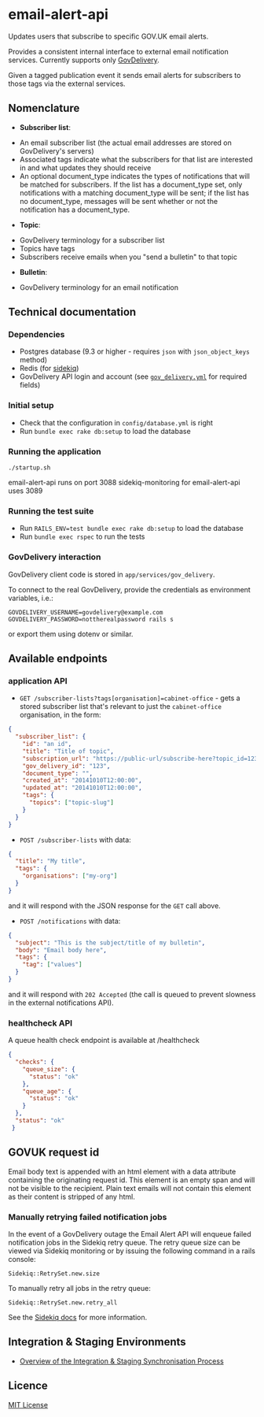 # email-alert-api

Updates users that subscribe to specific GOV.UK email alerts.

Provides a consistent internal interface to external email notification services.
Currently supports only [GovDelivery](http://www.govdelivery.com/).

Given a tagged publication event it sends email alerts for subscribers to those
tags via the external services.

## Nomenclature

- **Subscriber list**:
 * An email subscriber list (the actual email addresses are stored on
  GovDelivery's servers)
 * Associated tags indicate what the subscribers for that list are interested in
  and what updates they should receive
 * An optional document_type indicates the types of notifications that will be
  matched for subscribers. If the list has a document_type set, only
  notifications with a matching document_type will be sent; if the list has
  no document_type, messages will be sent whether or not the notification has
  a document_type.

- **Topic**:
 * GovDelivery terminology for a subscriber list
 * Topics have tags
 * Subscribers receive emails when you "send a bulletin" to that topic

- **Bulletin**:
 * GovDelivery terminology for an email notification

## Technical documentation

### Dependencies

* Postgres database (9.3 or higher - requires `json` with `json_object_keys` method)
* Redis (for [sidekiq](http://sidekiq.org/))
* GovDelivery API login and account (see
  [`gov_delivery.yml`](config/gov_delivery.yml) for required fields)

### Initial setup

* Check that the configuration in `config/database.yml` is right
* Run `bundle exec rake db:setup` to load the database


### Running the application

`./startup.sh`

email-alert-api runs on port 3088
sidekiq-monitoring for email-alert-api uses 3089

### Running the test suite

* Run `RAILS_ENV=test bundle exec rake db:setup` to load the database
* Run `bundle exec rspec` to run the tests

### GovDelivery interaction

GovDelivery client code is stored in `app/services/gov_delivery`.

To connect to the real GovDelivery, provide the credentials as environment
variables, i.e.:

`GOVDELIVERY_USERNAME=govdelivery@example.com GOVDELIVERY_PASSWORD=nottherealpassword rails s`

or export them using dotenv or similar.

## Available endpoints

### application API

* `GET /subscriber-lists?tags[organisation]=cabinet-office` - gets a stored
  subscriber list that's relevant to just the `cabinet-office` organisation, in
  the form:

```json
{
  "subscriber_list": {
    "id": "an id",
    "title": "Title of topic",
    "subscription_url": "https://public-url/subscribe-here?topic_id=123",
    "gov_delivery_id": "123",
    "document_type": "",
    "created_at": "20141010T12:00:00",
    "updated_at": "20141010T12:00:00",
    "tags": {
      "topics": ["topic-slug"]
    }
  }
}
```

* `POST /subscriber-lists` with data:
```json
{
  "title": "My title",
  "tags": {
    "organisations": ["my-org"]
  }
}
```
and it will respond with the JSON response for the `GET` call above.

* `POST /notifications` with data:

```json
{
  "subject": "This is the subject/title of my bulletin",
  "body": "Email body here",
  "tags": {
    "tag": ["values"]
  }
}
```

and it will respond with `202 Accepted` (the call is queued to prevent slowness
in the external notifications API).

### healthcheck API

A queue health check endpoint is available at /healthcheck
```json
{
  "checks": {
    "queue_size": {
      "status": "ok"
    },
    "queue_age": {
      "status": "ok"
    }
  },
  "status": "ok"
 }
```

## GOVUK request id

Email body text is appended with an html element with a data attribute containing the originating request id.
This element is an empty span and will not be visible to the recipient.
Plain text emails will not contain this element as their content is stripped of any html.

### Manually retrying failed notification jobs

In the event of a GovDelivery outage the Email Alert API will enqueue failed notification jobs
in the Sidekiq retry queue.
The retry queue size can be viewed via Sidekiq monitoring or by issuing the following command in a rails console:

```
Sidekiq::RetrySet.new.size
```

To manually retry all jobs in the retry queue:

```
Sidekiq::RetrySet.new.retry_all
```

See the [Sidekiq docs](https://github.com/mperham/sidekiq/wiki/API) for more information.

## Integration & Staging Environments

- [Overview of the Integration & Staging Synchronisation Process](doc/integration-staging-sync.md)

## Licence

[MIT License](LICENCE)
